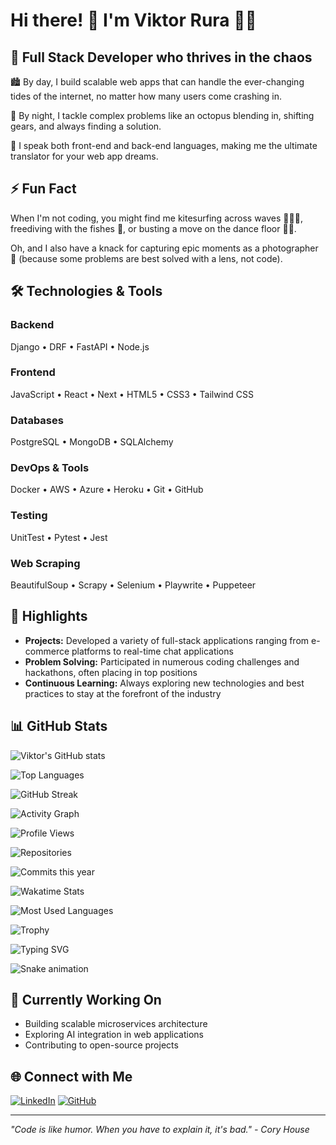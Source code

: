 # Hi there! 🖖 I'm Viktor Rura 👨‍💼

## 🚀 Full Stack Developer who thrives in the chaos

🏙️ By day, I build scalable web apps that can handle the ever-changing tides of the internet, no matter how many users come crashing in.

🌃 By night, I tackle complex problems like an octopus blending in, shifting gears, and always finding a solution.

📢 I speak both front-end and back-end languages, making me the ultimate translator for your web app dreams.

## ⚡ Fun Fact

When I'm not coding, you might find me kitesurfing across waves 🏄🏻‍♂️, freediving with the fishes 🐡, or busting a move on the dance floor 🕺🏻.

Oh, and I also have a knack for capturing epic moments as a photographer 📸 (because some problems are best solved with a lens, not code).

## 🛠️ Technologies & Tools

### Backend
Django • DRF • FastAPI • Node.js

### Frontend
JavaScript • React • Next • HTML5 • CSS3 • Tailwind CSS

### Databases
PostgreSQL • MongoDB • SQLAlchemy 

### DevOps & Tools
Docker • AWS • Azure • Heroku • Git • GitHub

### Testing
UnitTest • Pytest • Jest 

### Web Scraping
BeautifulSoup • Scrapy • Selenium • Playwrite • Puppeteer

## 🌟 Highlights

- **Projects:** Developed a variety of full-stack applications ranging from e-commerce platforms to real-time chat applications
- **Problem Solving:** Participated in numerous coding challenges and hackathons, often placing in top positions
- **Continuous Learning:** Always exploring new technologies and best practices to stay at the forefront of the industry

## 📊 GitHub Stats

![Viktor's GitHub stats](https://github-readme-stats.vercel.app/api?username=viktor-codes&show_icons=true&theme=dark)

![Top Languages](https://github-readme-stats.vercel.app/api/top-langs/?username=viktor-codes&layout=compact&theme=dark)

![GitHub Streak](https://github-readme-streak-stats.herokuapp.com/?user=viktor-codes&theme=dark)

![Activity Graph](https://github-readme-activity-graph.vercel.app/graph?username=viktor-codes&theme=github-compact)

![Profile Views](https://komarev.com/ghpvc/?username=viktor-codes&color=blue)

![Repositories](https://github-readme-stats.vercel.app/api?username=viktor-codes&show_icons=true&count_private=true&theme=dark)

![Commits this year](https://github-readme-stats.vercel.app/api?username=viktor-codes&show=commits&theme=dark)

![Wakatime Stats](https://github-readme-stats.vercel.app/api/wakatime?username=viktor-codes&theme=dark)

![Most Used Languages](https://github-readme-stats.vercel.app/api/top-langs/?username=viktor-codes&langs_count=8&theme=dark&layout=compact)

![Trophy](https://github-profile-trophy.vercel.app/?username=viktor-codes&theme=darkhub&margin-w=15&margin-h=15)

![Typing SVG](https://readme-typing-svg.herokuapp.com?font=Fira+Code&pause=1000&color=36BCF7&width=435&lines=Full+Stack+Developer;Kitesurfer+%26+Photographer;Always+learning+new+things)

![Snake animation](https://github.com/viktor-codes/viktor-codes/blob/output/github-contribution-grid-snake.svg)

## 🚧 Currently Working On

- Building scalable microservices architecture
- Exploring AI integration in web applications
- Contributing to open-source projects

## 🌐 Connect with Me

[![LinkedIn](https://img.shields.io/badge/LinkedIn-0077B5?style=for-the-badge&logo=linkedin&logoColor=white)](https://www.linkedin.com/in/viktor-codes)
[![GitHub](https://img.shields.io/badge/GitHub-100000?style=for-the-badge&logo=github&logoColor=white)](https://github.com/viktor-codes)

---
*"Code is like humor. When you have to explain it, it's bad." - Cory House*
